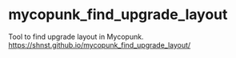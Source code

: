 # mycopunk_find_upgrade_layout
Tool to find upgrade layout in Mycopunk.
https://shnst.github.io/mycopunk_find_upgrade_layout/